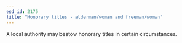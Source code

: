 ```yaml
---
esd_id: 2175
title: "Honorary titles - alderman/woman and freeman/woman"
---
```


A local authority may bestow honorary titles in certain circumstances.

